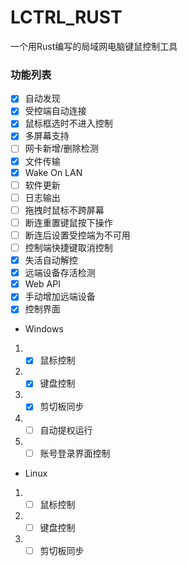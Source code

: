 # LCTRL_RUST
一个用Rust编写的局域网电脑键鼠控制工具

### 功能列表
- [x] 自动发现
- [x] 受控端自动连接
- [x] 鼠标框选时不进入控制
- [x] 多屏幕支持
- [ ] 网卡新增/删除检测
- [x] 文件传输
- [x] Wake On LAN
- [ ] 软件更新
- [ ] 日志输出
- [ ] 拖拽时鼠标不跨屏幕
- [ ] 断连重置键鼠按下操作
- [ ] 断连后设置受控端为不可用
- [ ] 控制端快捷键取消控制
- [x] 失活自动解控
- [x] 远端设备存活检测
- [x] Web API
- [x] 手动增加远端设备
- [x] 控制界面
- Windows
1. - [x] 鼠标控制
2. - [x] 键盘控制
3. - [x] 剪切板同步
4. - [ ] 自动提权运行
5. - [ ] 账号登录界面控制
- Linux
1. - [ ] 鼠标控制
2. - [ ] 键盘控制
3. - [ ] 剪切板同步
